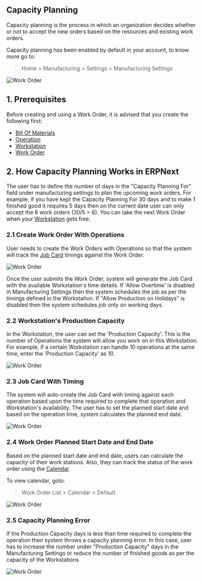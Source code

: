 ## Capacity Planning

Capacity planning is the process in which an organization decides whether or not to accept the new orders based on the resources and existing work orders.

Capacity planning has been enabled by default in your account, to know more go to:

> Home > Manufacturing > Settings > Manufacturing Settings

![Work Order](https://docs.erpnext.com/files/capacity_planning_settings.png)

## 1\. Prerequisites

Before creating and using a Work Order, it is advised that you create the following first:

*   [Bill Of Materials](https://docs.erpnext.com/docs/v13/user/manual/en/manufacturing/bill-of-materials)
*   [Operation](https://docs.erpnext.com/docs/v13/user/manual/en/manufacturing/operation)
*   [Workstation](https://docs.erpnext.com/docs/v13/user/manual/en/manufacturing/workstation)
*   [Work Order](https://docs.erpnext.com/docs/v13/user/manual/en/manufacturing/work-order)

## 2\. How Capacity Planning Works in ERPNext

The user has to define the number of days in the "Capacity Planning For" field under manufacturing settings to plan the upcoming work orders. For example, if you have kept the Capacity Planning For 30 days and to make 1 finished good it requires 5 days then on the current date user can only accept the 6 work orders (30/5 = 6). You can take the next Work Order when your [Workstation](https://docs.erpnext.com/docs/v13/user/manual/en/manufacturing/workstation) gets free.

### 2.1 Create Work Order With Operations

User needs to create the Work Orders with Operations so that the system will track the [Job Card](https://docs.erpnext.com/docs/v13/user/manual/en/manufacturing/job-card) timings against the Work Order.

![Work Order](https://docs.erpnext.com/files/work_order_with_operations.png)

Once the user submits the Work Order, system will generate the Job Card with the available Workstation's time details. If 'Allow Overtime' is disabled in Manufacturing Settings then the system schedules the job as per the timings defined in the Workstation. If "Allow Production on Holidays" is disabled then the system schedules job only on working days.

### 2.2 Workstation's Production Capacity

In the Workstation, the user can set the 'Production Capacity'. This is the number of Operations the system will allow you work on in this Workstation. For example, if a certain Workstation can handle 10 operations at the same time, enter the 'Production Capacity' as 10.

![Work Order](https://docs.erpnext.com/files/work_station_capacity.png)

### 2.3 Job Card With Timing

The system will auto-create the Job Card with timing against each operation based upon the time required to complete that operation and Workstation's availability. The user has to set the planned start date and based on the operation time, system calculates the planned end date.

![Work Order](https://docs.erpnext.com/files/job_card_timing.png)

### 2.4 Work Order Planned Start Date and End Date

Based on the planned start date and end date, users can calculate the capacity of their work stations. Also, they can track the status of the work order using the [Calendar](https://docs.erpnext.com/docs/v13/user/manual/en/using-erpnext/calendar).

To view calendar, goto:

> Work Order List > Calendar > Default

![Work Order](https://docs.erpnext.com/files/work_order_calendar.png)

### 2.5 Capacity Planning Error

If the Production Capacity days is less than time required to complete the operation then system throws a capacity planning error. In this case, user has to increase the number under "Production Capacity" days in the Manufacturing Settings or reduce the number of finished goods as per the capacity of the Workstations

![Work Order](https://docs.erpnext.com/files/capacity_planning_error.png)